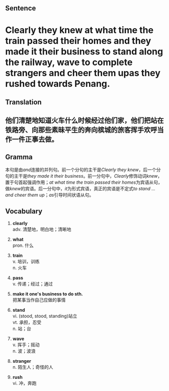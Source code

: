 ## Sentence       

<h1>Clearly they knew at what time the train passed their homes and they made it their business to stand along the railway, wave to complete strangers and cheer them upas they rushed towards Penang.</h1>

## Translation       

<h2>他们清楚地知道火车什么时候经过他们家，他们把站在铁路旁、向那些素昧平生的奔向槟城的旅客挥手欢呼当作一件正事去做。</h2>

## Gramma         

本句是由*and*连接的并列句。前一个分句的主干是*Clearly they knew*，后一个分句的主干是*they made it their business*。前一分句中，*Clearly*修饰动词*knew*，置于句首起强调作用；*at what time the train passed their homes*为宾语从句，做*knew*的宾语。后一分句中，*it*为形式宾语，真正的宾语是不定式*to stand ... and cheer them up*；*as*引导时间状语从句。      


## Vocabulary   

1. **clearly**        
adv. 清楚地，明白地；清晰地        

2. **what**       
pron. 什么         

3. **train**        
v. 培训，训练         
n. 火车        

4. **pass**        
v. 传递；经过；通过         

5. **make it one's business to do sth.**        
把某事当作自己应做的事情        

6. **stand**        
vi. (stood, stood, standing)站立        
vt. 承担，忍受         
n. 站；台        

7. **wave**        
v. 挥手；摇动        
n. 波；波浪        

8. **stranger**        
n. 陌生人；奇怪的人        

9. **rush**       
vi. 冲，奔跑        

